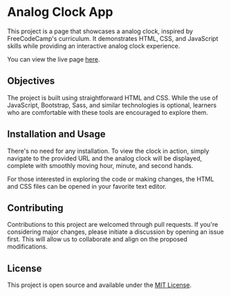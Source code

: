 # Analog Clock App

This project is a page that showcases a analog clock, inspired by FreeCodeCamp's curriculum. It demonstrates HTML, CSS, and JavaScript skills while providing an interactive analog clock experience.

You can view the live page [here](https://carlosmiguelcabrera.github.io/Reloj_Analogo/).

## Objectives

The project is built using straightforward HTML and CSS. While the use of JavaScript, Bootstrap, Sass, and similar technologies is optional, learners who are comfortable with these tools are encouraged to explore them.

## Installation and Usage

There's no need for any installation. To view the clock in action, simply navigate to the provided URL and the analog clock will be displayed, complete with smoothly moving hour, minute, and second hands.

For those interested in exploring the code or making changes, the HTML and CSS files can be opened in your favorite text editor.

## Contributing

Contributions to this project are welcomed through pull requests. If you're considering major changes, please initiate a discussion by opening an issue first. This will allow us to collaborate and align on the proposed modifications.

## License

This project is open source and available under the [MIT License](LICENSE).
